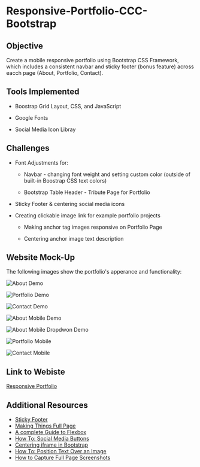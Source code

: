 # Responsive-Portfolio-CCC-Bootstrap

## Objective

Create a mobile responsive portfolio using Bootstrap CSS Framework, which includes a consistent navbar and sticky footer (bonus feature) across eacch page (About, Portfolio, Contact). 

## Tools Implemented

* Boostrap Grid Layout, CSS, and JavaScript

* Google Fonts

* Social Media Icon Libray

## Challenges

* Font Adjustments for:

    * Navbar - changing font weight and setting custom color (outside of built-in Boostrap CSS text colors)

    * Bootstrap Table Header - Tribute Page for Portfolio

* Sticky Footer & centering social media icons 

* Creating clickable image link for example portfolio projects

    * Making anchor tag images responsive on Portfolio Page

    * Centering anchor image text description 

## Website Mock-Up

The following images show the portfolio's apperance and functionality:

![About Demo](./Assets/Images/About.png)

![Portfolio Demo](./Assets/Images/Portfolio.png)

![Contact Demo](./Assets/Images/Portfolio.png)

![About Mobile Demo](./Assets/Images/About-Mobile.png)

![About Mobile Dropdwon Demo](./Assets/Images/About-Mobile-Dropdown.png)

![Portfolio Mobile](./Assets/Images/Portfolio-Mobile.png)

![Contact Mobile](./Assets/Images/Contact-Mobile.png)


## Link to Webiste

[Responsive Portfolio](https://e-burton.github.io/Responsive-Portfolio-CCC-Bootstrap/)

## Additional Resources

* [Sticky Footer](https://github.com/understrap/understrap/issues/525)
* [Making Things Full Page](https://github.com/alvarotrigo/fullPage.js/issues/854#:~:text=100vw%20means%20100%25%20of%20the,when%20doing%20full%20screen%20slides%E2%80%A6)
* [A complete Guide to Flexbox](https://css-tricks.com/snippets/css/a-guide-to-flexbox/)
* [How To: Social Media Buttons](https://www.w3schools.com/howto/howto_css_social_media_buttons.asp)
* [Centering iframe in Bootstrap](https://stackoverflow.com/questions/25560954/how-do-i-center-youtube-video-iframe-in-twitter-bootstrap-3)
* [How To: Position Text Over an Image](https://www.w3schools.com/howto/howto_css_image_text.asp)
* [How to Capture Full Page Screenshots](https://helpdeskgeek.com/how-to/how-to-capture-full-page-screenshots-in-chrome-firefox/)